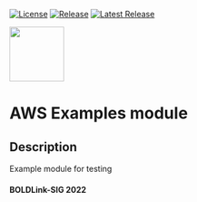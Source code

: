 [![License](https://img.shields.io/badge/License-Apache-green.svg)](https://github.com/patrickmukumbu/test-repo/blob/main/LICENSE)
[![Release](https://img.shields.io/badge/Release-1.0.0-blue.svg)](https://github.com/patrickmukumbu/test-repo/releases)
[![Latest Release](https://img.shields.io/github/release/patrickmukumbu/test-repo.svg)](https://github.com/patrickmukumbu/test-repo/releases/latest)



[<img src="https://avatars.githubusercontent.com/u/25388280?s=200&v=4" width="96"/>](https://boldlink.io)

# AWS Examples module

## Description

Example module for testing

#### BOLDLink-SIG 2022
